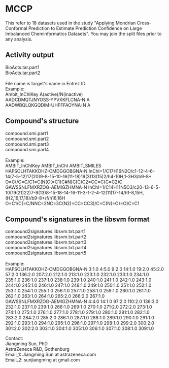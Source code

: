 # MCCP
This refer to 18 datasets used in the study "Applying Mondrian Cross-Conformal Prediction to Estimate Prediction Confidence on Large Imbalanced Cheminformatics Datasets". You may join the split files prior to any analysis.

## Activity output
BioActs.tar.part1</br>
BioActs.tar.part2</br>
</br>
File name is target's name in Entrez ID.</br>
Example:</br>
Ambit_InChIKey  A(active)/N(inactive)</br>
AADCDMQTJNYOSS-YPVXKFLCNA-N     A</br>
AADWBQLQKGQDIM-UHFFFAOYNA-N     A</br>

## Compound's structure
compound.smi.part1</br>
compound.smi.part2</br>
compound.smi.part3</br>
compound.smi.part4</br></br>
Example:</br>
AMBIT_InChIKey  AMBIT_InChI     AMBIT_SMILES</br>
HAFSOLHTAKKOHZ-CMDGGOBGNA-N     InChI=1/C17H16N2O/c1-12-4-6-14(7-5-12)17(20)9-8-15-10-16(11-18)19(3)13(15)2/h4-10H,1-3H3/b9-8+  O=C(/C=C/C1=C(N(C(=C1)C#N)C)C)C2=CC=C(C=C2)C
</br>GAWSSNLFMXRZOG-AEMIGZHMNA-N     InChI=1/C14H11N5O3/c20-13-6-5-10(19(21)22)7-9(13)8-15-18-14-16-11-3-1-2-4-12(11)17-14/h1-8,15H,(H2,16,17,18)/b9-8+/f/h16,18H    O=C1/C(=C/NNC=2NC=3C(N2)=CC=CC3)/C=C(N(=O)=O)C=C1

## Compound's signatures in the libsvm format
compound2signatures.libsvm.txt.part1</br>
compound2signatures.libsvm.txt.part2</br>
compound2signatures.libsvm.txt.part3</br>
compound2signatures.libsvm.txt.part4</br>
compound2signatures.libsvm.txt.part5</br></br>
Example:</br>
HAFSOLHTAKKOHZ-CMDGGOBGNA-N     3:1.0 4:5.0 9:2.0 14:1.0 19:2.0 45:2.0 57:2.0 136:2.0 207:2.0 212:1.0 213:1.0 223:1.0 232:1.0 233:1.0 234:1.0 235:1.0 236:1.0 237:1.0 238:1.0 239:1.0 240:1.0 241:1.0 242:1.0 243:1.0 244:1.0 245:1.0 246:1.0 247:1.0 248:1.0 249:1.0 250:1.0 251:1.0 252:1.0 253:1.0 254:1.0 255:1.0 256:1.0 257:1.0 258:1.0 259:1.0 260:1.0 261:1.0 262:1.0 263:1.0 264:1.0 265:2.0 266:2.0 267:1.0
</br>GAWSSNLFMXRZOG-AEMIGZHMNA-N     4:4.0 14:1.0 97:2.0 110:2.0 136:3.0 232:1.0 237:1.0 239:1.0 268:1.0 269:1.0 270:1.0 271:2.0 272:2.0 273:1.0 274:1.0 275:1.0 276:1.0 277:1.0 278:1.0 279:1.0 280:1.0 281:1.0 282:1.0 283:2.0 284:2.0 285:2.0 286:1.0 287:1.0 288:1.0 289:1.0 290:1.0 291:1.0 292:1.0 293:1.0 294:1.0 295:1.0 296:1.0 297:1.0 298:1.0 299:2.0 300:2.0 301:2.0 302:2.0 303:1.0 304:1.0 305:1.0 306:1.0 307:1.0 308:1.0 309:1.0

Contact:</br>
Jiangming Sun, PhD</br>
AstraZeneca R&D, Gothenburg</br>
Email_1: Jiangming.Sun at astrazeneca.com</br>
Email_2: sunjiangming at gmail.com</br>
